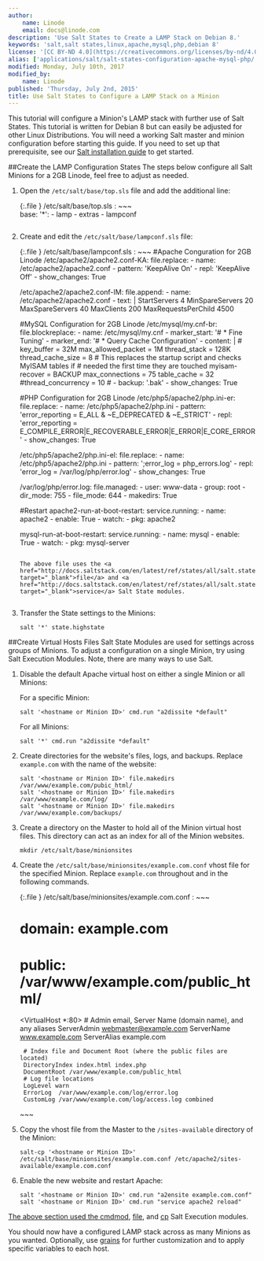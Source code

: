 ```yaml
---
author:
    name: Linode
    email: docs@linode.com
description: 'Use Salt States to Create a LAMP Stack on Debian 8.'
keywords: 'salt,salt states,linux,apache,mysql,php,debian 8'
license: '[CC BY-ND 4.0](https://creativecommons.org/licenses/by-nd/4.0)'
alias: ['applications/salt/salt-states-configuration-apache-mysql-php/']
modified: Monday, July 10th, 2017
modified_by:
    name: Linode
published: 'Thursday, July 2nd, 2015'
title: Use Salt States to Configure a LAMP Stack on a Minion
---
```


This tutorial will configure a Minion's LAMP stack with further use of Salt States. This tutorial is written for Debian 8 but can easily be adjusted for other Linux Distributions. You will need a working Salt master and minion configuration before starting this guide. If you need to set up that prerequisite, see our [Salt installation guide](/docs/applications/configuration-management/install-and-configure-salt-master-and-minion-servers) to get started.

##Create the LAMP Configuration States
The steps below configure all Salt Minions for a 2GB Linode, feel free to adjust as needed.

1.  Open the `/etc/salt/base/top.sls` file and add the additional line:
 
    {:.file }
    /etc/salt/base/top.sls
    :  ~~~  
       base:
         '*':
            - lamp
            - extras
            - lampconf
       ~~~

2.  Create and edit the `/etc/salt/base/lampconf.sls` file:

    {:.file }
    /etc/salt/base/lampconf.sls
    :  ~~~
       #Apache Conguration for 2GB Linode
       /etc/apache2/apache2.conf-KA:
         file.replace:
           - name: /etc/apache2/apache2.conf
           - pattern: 'KeepAlive On'
           - repl: 'KeepAlive Off'
           - show_changes: True

       /etc/apache2/apache2.conf-IM:
         file.append:
           - name: /etc/apache2/apache2.conf
           - text: |
               <IfModule mpm_prefork_module>
               StartServers 4
               MinSpareServers 20
               MaxSpareServers 40
               MaxClients 200
               MaxRequestsPerChild 4500
               </IfModule>

       #MySQL Configuration for 2GB Linode
       /etc/mysql/my.cnf-br:
         file.blockreplace:
           - name: /etc/mysql/my.cnf
           - marker_start: '# * Fine Tuning'
           - marker_end: '# * Query Cache Configuration'
           - content: |
               #
               key_buffer             = 32M
               max_allowed_packet     = 1M
               thread_stack           = 128K
               thread_cache_size      = 8
               # This replaces the startup script and checks MyISAM tables if
               # needed the first time they are touched
               myisam-recover         = BACKUP
               max_connections        = 75
               table_cache            = 32
               #thread_concurrency    = 10
               #
           - backup: '.bak'
           - show_changes: True

       #PHP Configuration for 2GB Linode
       /etc/php5/apache2/php.ini-er:
         file.replace:
           - name: /etc/php5/apache2/php.ini
           - pattern: 'error_reporting = E_ALL & ~E_DEPRECATED & ~E_STRICT'
           - repl: 'error_reporting = E_COMPILE_ERROR|E_RECOVERABLE_ERROR|E_ERROR|E_CORE_ERROR'
           - show_changes: True

       /etc/php5/apache2/php.ini-el:
         file.replace:
           - name: /etc/php5/apache2/php.ini
           - pattern: ';error_log = php_errors.log'
           - repl: 'error_log = /var/log/php/error.log'
           - show_changes: True

       /var/log/php/error.log:
         file.managed:
           - user: www-data
           - group: root
           - dir_mode: 755
           - file_mode: 644
           - makedirs: True

       #Restart
       apache2-run-at-boot-restart:
         service.running:
           - name: apache2
           - enable: True
           - watch:
             - pkg: apache2

       mysql-run-at-boot-restart:
         service.running:
           - name: mysql
           - enable: True
           - watch:
             - pkg: mysql-server
       ~~~

    The above file uses the <a href="http://docs.saltstack.com/en/latest/ref/states/all/salt.states.file.html" target="_blank">file</a> and <a href="http://docs.saltstack.com/en/latest/ref/states/all/salt.states.service.html" target="_blank">service</a> Salt State modules.


3.  Transfer the State settings to the Minions:

        salt '*' state.highstate

##Create Virtual Hosts Files
Salt State Modules are used for settings across groups of Minions. To adjust a configuration on a single Minion, try using Salt Execution Modules. Note, there are many ways to use Salt. 

1.  Disable the default Apache virtual host on either a single Minion or all Minions:

    For a specific Minion:

        salt '<hostname or Minion ID>' cmd.run "a2dissite *default"
    
    For all Minions:

        salt '*' cmd.run "a2dissite *default"


2.  Create directories for the website's files, logs, and backups. Replace `example.com` with the name of the website:

        salt '<hostname or Minion ID>' file.makedirs /var/www/example.com/pubic_html/
        salt '<hostname or Minion ID>' file.makedirs /var/www/example.com/log/
        salt '<hostname or Minion ID>' file.makedirs /var/www/example.com/backups/

3.  Create a directory on the Master to hold all of the Minion virtual host files. This directory can act as an index for all of the Minion websites. 

        mkdir /etc/salt/base/minionsites

4.  Create the `/etc/salt/base/minionsites/example.com.conf` vhost file for the specified Minion. Replace `example.com` throughout and in the following commands.

    {:.file }
    /etc/salt/base/minionsites/example.com.conf
    :  ~~~  
       # domain: example.com
       # public: /var/www/example.com/public_html/

       <VirtualHost *:80>
         # Admin email, Server Name (domain name), and any aliases
         ServerAdmin webmaster@example.com
         ServerName  www.example.com
         ServerAlias example.com

         # Index file and Document Root (where the public files are located)
         DirectoryIndex index.html index.php
         DocumentRoot /var/www/example.com/public_html
         # Log file locations
         LogLevel warn
         ErrorLog  /var/www/example.com/log/error.log
         CustomLog /var/www/example.com/log/access.log combined
       </VirtualHost>
       ~~~

5.  Copy the vhost file from the Master to the `/sites-available` directory of the Minion:

        salt-cp '<hostname or Minion ID>' /etc/salt/base/minionsites/example.com.conf /etc/apache2/sites-available/example.com.conf

6.  Enable the new website and restart Apache:

        salt '<hostname or Minion ID>' cmd.run "a2ensite example.com.conf"
        salt '<hostname or Minion ID>' cmd.run "service apache2 reload"

<a href="/docs/applications/salt/salt-states-apache-mysql-php-fail2ban" target="_blank">


The above section used the <a href="http://docs.saltstack.com/en/latest/ref/modules/all/salt.modules.cmdmod.html" target="_blank">cmdmod</a>, <a href="http://docs.saltstack.com/en/latest/ref/modules/all/salt.modules.file.html" target="_blank">file</a>, and <a href="http://docs.saltstack.com/en/latest/ref/modules/all/salt.modules.cp.html" target="_blank"> cp</a> Salt Execution modules.

You should now have a configured LAMP stack across as many Minions as you wanted. Optionally, use [grains](http://docs.saltstack.com/en/latest/topics/targeting/grains.html) for further customization and to apply specific variables to each host.


